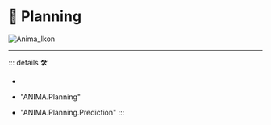 # 💜 <anima>Planning </anima>

![Anima_Ikon](/Ikon/Anima_Ikon.png)

---

<!-- =================================================== -->
<!-- =================================================== -->
<!-- =================================================== -->
<!-- =================================================== -->
<!-- =================================================== -->
::: details 🛠

-

- "ANIMA.Planning"
- "ANIMA.Planning.Prediction"
:::
